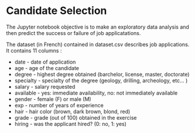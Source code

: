 # Candidate Selection

The Jupyter notebook objective is to make an exploratory data analysis and then predict the success or failure of job applicatations.

The dataset (in French) contained in dataset.csv describes job applications. 
It contains 11 columns :

- date - date of application
- age - age of the candidate
- degree - highest degree obtained (barchelor, license, master, doctorate)
- specialty - specialty of the degree (geology, drilling, archeology, etc... )
- salary - salary requested
- available - yes: immediate availability, no: not immediately available
- gender - female (F) or male (M)
- exp - number of years of experience
- hair - hair color (brown, dark brown, blond, red)
- grade - grade (out of 100) obtained in the exercise
- hiring - was the applicant hired? (0: no, 1: yes)
